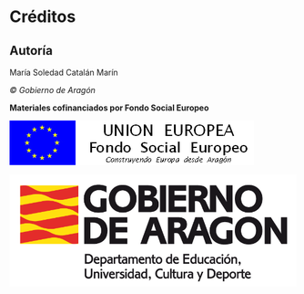 # Créditos

## Autoría

María Soledad Catalán Marín 

_© Gobierno de Aragón_

**Materiales cofinanciados por Fondo Social Europeo**


![](img/FSE_grande_fondo_blanco.jpg)



![](img/Educacion_color.gif)



